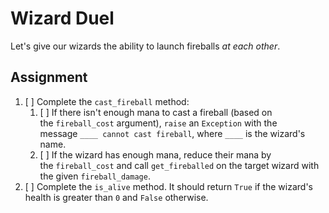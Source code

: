 # Wizard Duel

Let's give our wizards the ability to launch fireballs *at each other*.

## Assignment

1. [ ] Complete the `cast_fireball` method:
   1. [ ] If there isn't enough mana to cast a fireball (based on the `fireball_cost` argument), `raise` an `Exception` with the message `____ cannot cast fireball`, where `____` is the wizard's name.
   2. [ ] If the wizard has enough mana, reduce their mana by the `fireball_cost` and call `get_fireballed` on the target wizard with the given `fireball_damage`.
2. [ ] Complete the `is_alive` method. It should return `True` if the wizard's health is greater than `0` and `False` otherwise.
